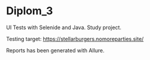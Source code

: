 # Diplom_3
UI Tests with Selenide and Java. Study project.

Testing target: https://stellarburgers.nomoreparties.site/

Reports has been generated with Allure.
